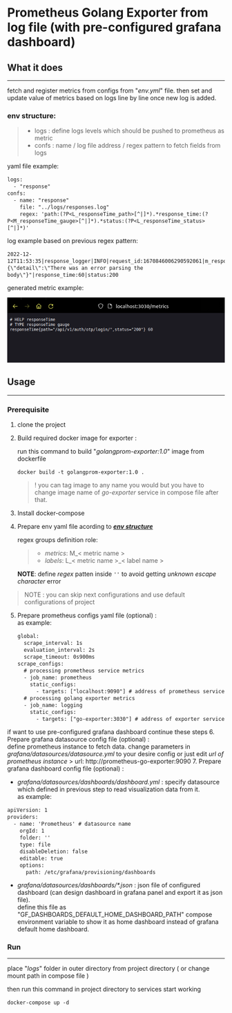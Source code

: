 # Prometheus Golang Exporter from log file (with pre-configured grafana dashboard)

## What it does
<hr>

fetch and register metrics from configs from "_env.yml_" file. then set and update value of metrics based on
logs line by line once new log is added.

### env structure:
    
> * logs : define logs levels which should be pushed to prometheus as metric
> * confs : name / log file  address / regex pattern to fetch fields from logs

yaml file example: 
```
logs:
  - "response"
confs:
  - name: "response"
    file: "../logs/responses.log"
    regex: 'path:(?P<L_responseTime_path>[^|]*).*response_time:(?P<M_responseTime_gauge>[^|]*).*status:(?P<L_responseTime_status>[^|]*)'
```
log example based on previous regex pattern:

```
2022-12-12T11:53:35|response_logger|INFO|request_id:1670846006290592061|m_responseTime_gauge|path:/api/v1/auth/otp/login/|body:"{\"detail\":\"There was an error parsing the body\"}"|response_time:60|status:200
```

generated metric example:

<img src="documentation-images/result.png" alt="registred metric example">

## Usage
<hr>

### Prerequisite
1. clone the project
2. Build required docker image for exporter : 

    run this command to build "_golangprom-exporter:1.0_" image from dockerfile

    ```
    docker build -t golangprom-exporter:1.0 .
    ```
   > ! you  can tag image to any name you would but you have to change image name of _go-exporter_ service in compose file after that.
3. Install docker-compose
4. Prepare env yaml file acording to [***env structure***](#env-structure)

   regex groups definition role: 
   > - *metrics*: M_< metric name >
   > - *labels*: L_< metric name >_< label name >
   
   **NOTE**: define *regex* patten inside `''` to avoid getting *unknown escape character* error
> NOTE : you can skip next configurations and use default configurations of project
5. Prepare prometheus configs yaml file (optional) :          
    as example:
    ```
   global:
      scrape_interval: 1s
      evaluation_interval: 2s
      scrape_timeout: 0s900ms
   scrape_configs:
      # processing prometheus service metrics
      - job_name: prometheus
        static_configs:
          - targets: ["localhost:9090"] # address of prometheus service
      # processing golang exporter metrics
      - job_name: logging
        static_configs:
          - targets: ["go-exporter:3030"] # address of exporter service
   ```
if want to use pre-configured grafana dashboard continue these steps
6. Prepare grafana datasource config file (optional) :          
   define prometheus instance to fetch data. change parameters in _grafana/datasources/datasource.yml_ to your desire config or just edit _url of prometheus instance_
    > url: http://prometheus-go-exporter:9090
7. Prepare grafana dashboard config file (optional) :       
   *  _grafana/datasources/dashboards/dashboard.yml_ : specify datasource which defined in previous step to read visualization data from it.     
   as example:
   ```
   apiVersion: 1
   providers:
     - name: 'Prometheus' # datasource name
       orgId: 1
       folder: ''
       type: file
       disableDeletion: false
       editable: true
       options:
         path: /etc/grafana/provisioning/dashboards
   ```
   *  _grafana/datasources/dashboards/*.json_ : json file of configured dashboard (can design dashboard in grafana panel and export it as json file).      
      define this file as "GF_DASHBOARDS_DEFAULT_HOME_DASHBOARD_PATH" compose environment variable to show it as home dashboard instead of grafana default home dashboard.

### Run
<hr>

place "_logs_" folder in outer directory from project directory ( or change mount path in compose file )  

then run this command in project directory to services start working
```
docker-compose up -d
```
